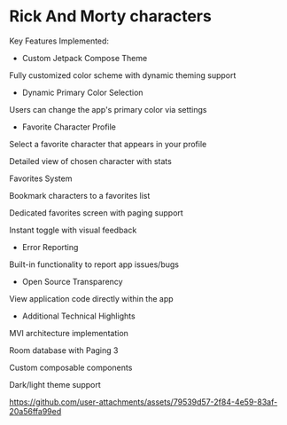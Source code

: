 # Rick And Morty characters

Key Features Implemented:

- Custom Jetpack Compose Theme

Fully customized color scheme with dynamic theming support

- Dynamic Primary Color Selection

Users can change the app's primary color via settings

- Favorite Character Profile

Select a favorite character that appears in your profile

Detailed view of chosen character with stats

Favorites System

Bookmark characters to a favorites list

Dedicated favorites screen with paging support

Instant toggle with visual feedback

- Error Reporting

Built-in functionality to report app issues/bugs

- Open Source Transparency

View application code directly within the app

- Additional Technical Highlights

MVI architecture implementation

Room database with Paging 3

Custom composable components

Dark/light theme support


https://github.com/user-attachments/assets/79539d57-2f84-4e59-83af-20a56ffa99ed



